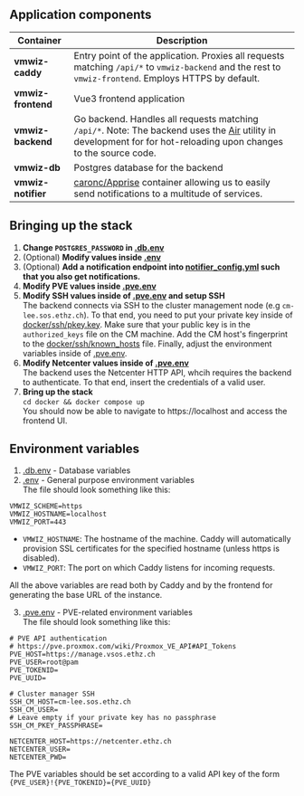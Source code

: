 





## Application components
| Container | Description |
| --- | ----------- |
| **vmwiz-caddy** | Entry point of the application. Proxies all requests matching `/api/*` to `vmwiz-backend` and the rest to `vmwiz-frontend`. Employs HTTPS by default. |
| **vmwiz-frontend** | Vue3 frontend application |
| **vmwiz-backend** | Go backend. Handles all requests matching `/api/*`. Note: The backend uses the [Air](https://github.com/air-verse/air) utility in development for for hot-reloading upon changes to the source code. |
| **vmwiz-db** | Postgres database for the backend |
| **vmwiz-notifier** | [caronc/Apprise](https://github.com/caronc/apprise) container allowing us to easily send notifications to a multitude of services.


## Bringing up the stack
1. **Change `POSTGRES_PASSWORD` in [.db.env](/.db.env)**
2. (Optional) **Modify values inside [.env](.env)**
3. (Optional) **Add a notification endpoint into [notifier_config.yml](/docker/notifier_config.yml) such that you also get notifications.**
4. **Modify PVE values inside [.pve.env](.pve.env)**
5. **Modify SSH values inside of [.pve.env](.pve.env) and setup SSH**\
The backend connects via SSH to the cluster management node (e.g `cm-lee.sos.ethz.ch`). To that end, you need to put your private key inside of [docker/ssh/pkey.key](docker/ssh/pkey.key). Make sure that your public key is in the `authorized_keys` file on the CM machine.
Add the CM host's fingerprint to the [docker/ssh/known_hosts](docker/ssh/known_hosts) file. Finally, adjust the environment variables inside of [.pve.env](.pve.env).
6. **Modify Netcenter values inside of [.pve.env](.pve.env)**\
The backend uses the Netcenter HTTP API, whcih requires the backend to authenticate. To that end, insert the credentials of a valid user. 
7. **Bring up the stack**\
`cd docker && docker compose up`\
You should now be able to navigate to https://localhost and access the frontend UI.

## Environment variables
1. [.db.env](/.db.env) - Database variables
2. [.env](.env) - General purpose environment variables\
The file should look something like this:
```env
VMWIZ_SCHEME=https
VMWIZ_HOSTNAME=localhost
VMWIZ_PORT=443
```
- `VMWIZ_HOSTNAME`: The hostname of the machine. Caddy will automatically provision SSL certificates for the specified hostname (unless https is disabled).
- `VMWIZ_PORT`: The port on which Caddy listens for incoming requests.

All the above variables are read both by Caddy and by the frontend for generating the base URL of the instance.

3. [.pve.env](.pve.env) - PVE-related environment variables\
The file should look something like this:
```env
# PVE API authentication
# https://pve.proxmox.com/wiki/Proxmox_VE_API#API_Tokens
PVE_HOST=https://manage.vsos.ethz.ch
PVE_USER=root@pam
PVE_TOKENID=
PVE_UUID=

# Cluster manager SSH
SSH_CM_HOST=cm-lee.sos.ethz.ch 
SSH_CM_USER=
# Leave empty if your private key has no passphrase
SSH_CM_PKEY_PASSPHRASE=

NETCENTER_HOST=https://netcenter.ethz.ch
NETCENTER_USER=
NETCENTER_PWD=
```

The PVE variables should be set according to a valid API key of the form `{PVE_USER}!{PVE_TOKENID}={PVE_UUID}`
